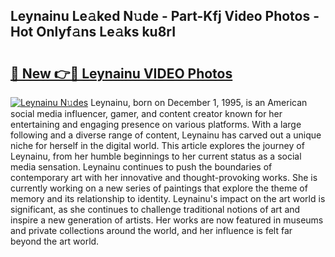 ## Leynainu Le𝚊ked N𝚞de - Part-Kfj Video Photos - Hot Onlyf𝚊ns Le𝚊ks ku8rI

# <h2><a href="http://ab18831.deff.icu/?id=Leynainu">🔗 New 👉🔴 Leynainu VIDEO Photos</a></h2>

[![Leynainu N𝚞des](https://i.imgur.com/rIISA9y.gif)](http://ab18831.deff.icu/?id=Leynainu)
Leynainu, born on December 1, 1995, is an American social media influencer, gamer, and content creator known for her entertaining and engaging presence on various platforms. With a large following and a diverse range of content, Leynainu has carved out a unique niche for herself in the digital world. This article explores the journey of Leynainu, from her humble beginnings to her current status as a social media sensation. Leynainu continues to push the boundaries of contemporary art with her innovative and thought-provoking works. She is currently working on a new series of paintings that explore the theme of memory and its relationship to identity. Leynainu's impact on the art world is significant, as she continues to challenge traditional notions of art and inspire a new generation of artists. Her works are now featured in museums and private collections around the world, and her influence is felt far beyond the art world.
